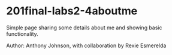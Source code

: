 # 201final-labs2-4aboutme

Simple page sharing some details about me and showing basic functionality. 

Author: Anthony Johnson, with collaboration by Rexie Esmerelda